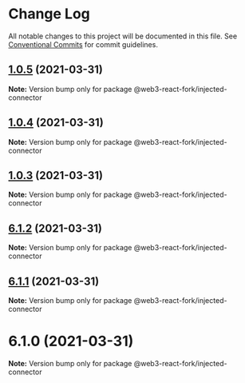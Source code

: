 # Change Log

All notable changes to this project will be documented in this file.
See [Conventional Commits](https://conventionalcommits.org) for commit guidelines.

## [1.0.5](https://github.com/TBouder/web3-react-fork/compare/@web3-react-fork/injected-connector@1.0.4...@web3-react-fork/injected-connector@1.0.5) (2021-03-31)

**Note:** Version bump only for package @web3-react-fork/injected-connector





## [1.0.4](https://github.com/TBouder/web3-react-fork/compare/@web3-react-fork/injected-connector@1.0.3...@web3-react-fork/injected-connector@1.0.4) (2021-03-31)

**Note:** Version bump only for package @web3-react-fork/injected-connector





## [1.0.3](https://github.com/TBouder/web3-react-fork/compare/@web3-react-fork/injected-connector@6.1.2...@web3-react-fork/injected-connector@1.0.3) (2021-03-31)

**Note:** Version bump only for package @web3-react-fork/injected-connector





## [6.1.2](https://github.com/TBouder/web3-react-fork/compare/@web3-react-fork/injected-connector@6.1.1...@web3-react-fork/injected-connector@6.1.2) (2021-03-31)

**Note:** Version bump only for package @web3-react-fork/injected-connector





## [6.1.1](https://github.com/TBouder/web3-react-fork/compare/@web3-react-fork/injected-connector@6.1.0...@web3-react-fork/injected-connector@6.1.1) (2021-03-31)

**Note:** Version bump only for package @web3-react-fork/injected-connector





# 6.1.0 (2021-03-31)

**Note:** Version bump only for package @web3-react-fork/injected-connector
